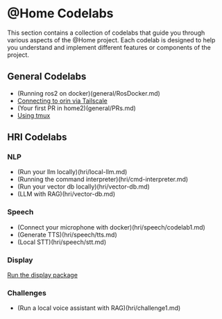 # @Home Codelabs

This section contains a collection of codelabs that guide you through various aspects of the @Home project. Each codelab is designed to help you understand and implement different features or components of the project.


## General Codelabs
- (Running ros2 on docker)(general/RosDocker.md)
- [Connecting to orin via Tailscale](general/tailscale.md)
- (Your first PR in home2)(general/PRs.md)
- [Using tmux](general/tmux.md)

## HRI Codelabs

### NLP
- (Run your llm locally)(hri/local-llm.md)
- (Running the command interpreter)(hri/cmd-interpreter.md)
- (Run your vector db locally)(hri/vector-db.md)
- (LLM with RAG)(hri/vector-db.md)

### Speech
- (Connect your microphone with docker)(hri/speech/codelab1.md)
- (Generate TTS)(hri/speech/tts.md)
- (Local STT)(hri/speech/stt.md)

### Display
[Run the display package](../../2025/Human-Robot%20Interaction/Codelabs/display.md)
### Challenges
- (Run a local voice assistant with RAG)(hri/challenge1.md)
